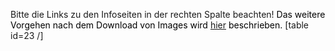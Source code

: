 Bitte die Links zu den Infoseiten in der rechten Spalte beachten! <span style="color: #000000;">Das weitere Vorgehen nach dem Download von Images wird [hier](http://www.iobroker.net/?page_id=5219&lang=de) beschrieben.</span> [table id=23 /]